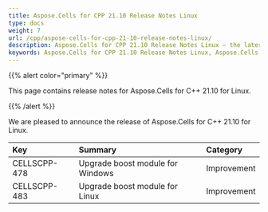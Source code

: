 ```yaml
---
title: Aspose.Cells for CPP 21.10 Release Notes Linux
type: docs
weight: 7
url: /cpp/aspose-cells-for-cpp-21-10-release-notes-linux/
description: Aspose.Cells for CPP 21.10 Release Notes Linux – the latest enhancements, new features, and fixes.
keywords: Aspose.Cells for CPP 21.10 Release Notes Linux, Aspose.Cells for CPP 21.10 Linux updates and fixes
---
```


{{% alert color="primary" %}} 

This page contains release notes for Aspose.Cells for C++ 21.10 for Linux.

{{% /alert %}} 

We are pleased to announce the release of Aspose.Cells for C++ 21.10 for Linux.

|**Key**|**Summary**|**Category**|
| :- | :- | :- |
|CELLSCPP-478|Upgrade boost module for Windows |Improvement|
|CELLSCPP-483|Upgrade boost module for Linux   |Improvement|